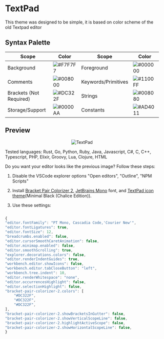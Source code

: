 
# TextPad

This theme was designed to be simple, it is based on color scheme of the old Textpad editor

## Syntax Palette

| Scope       | Color                                              | Scope   | Color              |
| ------------| -------------------------------------------------- | ------- | ------------------ |
| Background | ![#F7F7F7](https://placehold.it/35/F7F7F7/?text=+) | Foreground | ![#000000](https://placehold.it/35/000000/?text=+) |
| Comments | ![#008000](https://placehold.it/35/008000/?text=+) | Keywords/Primitives | ![#1100FF](https://placehold.it/35/1100FF/?text=+) |
| Brackets (Not Required) | ![#DC322F](https://placehold.it/35/DC322F/?text=+) | Strings | ![#008080](https://placehold.it/35/008080/?text=+) |
| Storage/Support | ![#0000AA](https://placehold.it/35/0000AA/?text=+) | Constants | ![#AD4011](https://placehold.it/35/AD4011/?text=+) |


## Preview
<p align="center">
<img  src="https://raw.githubusercontent.com/damc-code/themes/master/damc.textpad-color.images.examples/texpad.png"  
title="TextPad" />
</p>
Tested languages: Rust, Go, Python, Ruby, Java, Javascript, C#, C, C++, Typescript, PHP, Elixir, Groovy, Lua, Clojure, HTML

Do you want your editor looks like the previous image?
Follow these steps:

1. Disable the VSCode explorer options "Open editors", "Outline", "NPM Scripts"

2. Install [Bracket Pair Colorizer 2](https://marketplace.visualstudio.com/items?itemName=CoenraadS.bracket-pair-colorizer-2), [JetBrains Mono](https://www.jetbrains.com/lp/mono/) font, and [TextPad icon theme](https://marketplace.visualstudio.com/items?itemName=damc.textpad-icon-theme)(Minimal Black (Chalice Edition)). 

3. Use these settings:

```js

{
"editor.fontFamily": "PT Mono, Cascadia Code,'Courier New'",
"editor.fontLigatures": true,
"editor.fontSize": 12,
"breadcrumbs.enabled": false,
"editor.cursorSmoothCaretAnimation": false,
"editor.minimap.enabled": false,
"editor.smoothScrolling": true,
"explorer.decorations.colors": false,
"editor.renderIndentGuides": true,
"workbench.editor.showIcons": false,
"workbench.editor.tabCloseButton": "left",
"workbench.tree.indent": 10,
"editor.renderWhitespace": "none",
"editor.occurrencesHighlight": false,
"editor.selectionHighlight": false,
"bracket-pair-colorizer-2.colors": [
    "#DC322F",
    "#DC322F",
    "#DC322F",
],
"bracket-pair-colorizer-2.showBracketsInGutter": false,
"bracket-pair-colorizer-2.showVerticalScopeLine": false,
"bracket-pair-colorizer-2.highlightActiveScope": false,
"bracket-pair-colorizer-2.showHorizontalScopeLine": false,
}

```